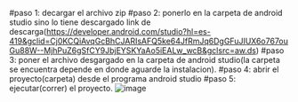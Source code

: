 #paso 1: decargar el archivo zip
#paso 2: ponerlo en la carpeta de android studio sino lo tiene descargado link de descarga(https://developer.android.com/studio?hl=es-419&gclid=Cj0KCQiAvqGcBhCJARIsAFQ5ke64JfRmJq6DgGFuJIUX6o767ouGu88W--MjhPuZ6gSfCY9JbjEYSKYaAo5iEALw_wcB&gclsrc=aw.ds)
#paso 3: poner el archivo  desgargado en la carpeta de android studio(la carpeta se encuentra depende en donde aguarde la instalacion).
#paso 4: abrir el proyecto(carpeta) desde el programa android studio 
#paso 5: ejecutar(correr) el proyecto.
![image](https://user-images.githubusercontent.com/72528648/205151553-54ef26de-2a91-495d-bfa2-4749b7f46a6f.png)

